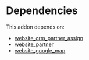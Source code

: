 # Dependencies

This addon depends on:

- [website_crm_partner_assign](https://github.com/bringout/oca-ocb-website)
- [website_partner](https://github.com/bringout/oca-ocb-website)
- [website_google_map](https://github.com/bringout/oca-ocb-website)
